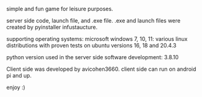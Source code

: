 simple and fun game for leisure purposes.

server side code, launch file, and .exe file.
.exe and launch files were created by pyinstaller infustaucture.

supporting operating systems:
	microsoft windows 7, 10, 11:
	various linux distributions with proven tests on ubuntu versions 16, 18 and 20.4.3

python version used in the server side software development: 3.8.10

Client side was developed by avicohen3660.
	client side can run on android pi and up.

 enjoy :)
